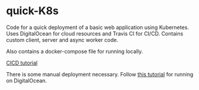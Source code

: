 # quick-K8s

Code for a quick deployment of a basic web application using Kubernetes. Uses DigitalOcean for cloud resources and Travis CI for CI/CD. Contains custom client, server and async worker code. 

Also contains a docker-compose file for running locally.

[CICD tutorial](https://www.digitalocean.com/community/tutorials/how-to-automate-deployments-to-digitalocean-kubernetes-with-circleci)

There is some manual deployment necessary. Follow [this tutorial](https://www.digitalocean.com/community/tutorials/how-to-set-up-an-nginx-ingress-with-cert-manager-on-digitalocean-kubernetes#step-2-%E2%80%94-setting-up-the-kubernetes-nginx-ingress-controller) for running on DigitalOcean.